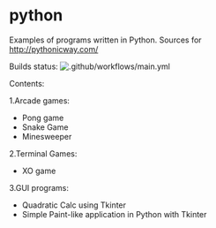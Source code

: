 python
======

Examples of programs written in Python.
Sources for http://pythonicway.com/

Builds status:
![.github/workflows/main.yml](https://github.com/atvho/actions_repo/workflows/.github/workflows/main.yml/badge.svg)

Contents: 

1.Arcade games:
   - Pong game
   - Snake Game
   - Minesweeper

2.Terminal Games:
   - XO game
 
3.GUI programs:
   - Quadratic Calc using Tkinter
   - Simple Paint-like application in Python with Tkinter
